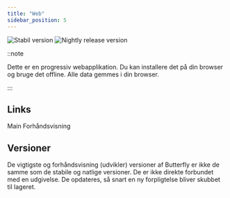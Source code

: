 ```yaml
---
title: "Web"
sidebar_position: 5
---
```


![Stabil version](https://img.shields.io/badge/dynamic/yaml?color=c4840d&label=Stable&query=%24.version&url=https%3A%2F%2Fraw.githubusercontent.com%2FLinwoodDev%2Fbutterfly%2Fstable%2Fapp%2Fpubspec.yaml&style=for-the-badge) ![Nightly release version](https://img.shields.io/badge/dynamic/yaml?color=f7d28c&label=Nightly&query=%24.version&url=https%3A%2F%2Fraw.githubusercontent.com%2FLinwoodDev%2Fbutterfly%2Fnightly%2Fapp%2Fpubspec.yaml&style=for-the-badge)

::note

Dette er en progressiv webapplikation. Du kan installere det på din browser og bruge det offline. Alle data gemmes i din browser.

:::


## Links

<div className="row margin-bottom--lg padding--sm">
<Link className="button button--outline button--info button--lg margin--sm" href="https://web.butterfly.linwood.dev">
  Main
</Link>
<Link className="button button--outline button--danger button--lg margin--sm" href="https://preview.web.butterfly.linwood.dev">
  Forhåndsvisning
</Link>
</div>

## Versioner

De vigtigste og forhåndsvisning (udvikler) versioner af Butterfly er ikke de samme som de stabile og natlige versioner. De er ikke direkte forbundet med en udgivelse. De opdateres, så snart en ny forpligtelse bliver skubbet til lageret.
